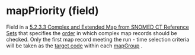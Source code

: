 # mapPriority (field)

Field in a [5.2.3.3 Complex and Extended Map from SNOMED CT Reference Sets](../../../5.2.3.3-Complex-and-Extended-Map-from-SNOMED-CT-Reference-Sets_28739374.html) that specifies the [order](https://confluence.ihtsdotools.org/display/DOCGLOSS/order) in which complex map records should be checked. Only the first map record meeting the run - time selection criteria will be taken as the [target code](https://confluence.ihtsdotools.org/display/DOCGLOSS/target+code) within each [mapGroup](https://confluence.ihtsdotools.org/display/DOCGLOSS/mapGroup) .
